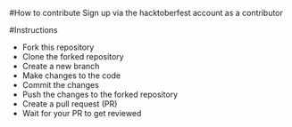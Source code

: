#How to contribute 
Sign up via the hacktoberfest account as a contributor

#Instructions
- Fork this repository
- Clone the forked repository
- Create a new branch
- Make changes to the code
- Commit the changes
- Push the changes to the forked repository
- Create a pull request (PR)
- Wait for your PR to get reviewed
